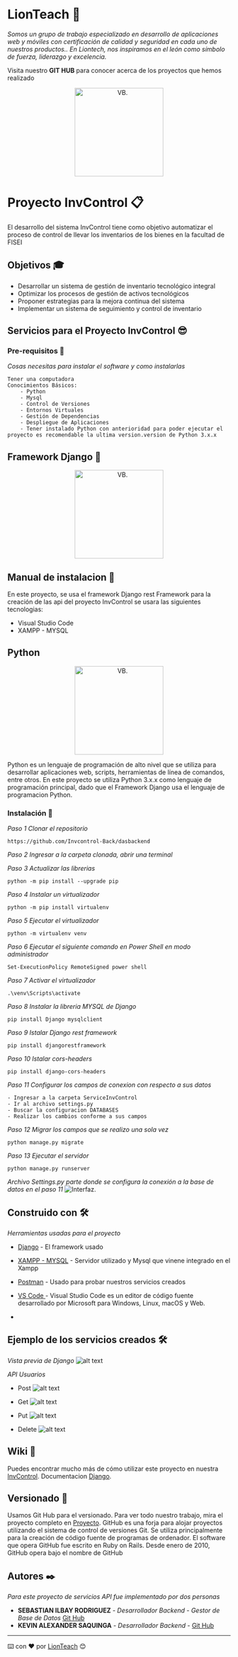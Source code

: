 # LionTeach :tiger:

_Somos un grupo de trabajo especializado en desarrollo de aplicaciones web y móviles con certificación de calidad y seguridad en cada uno de nuestros productos.._
_En Liontech, nos inspiramos en el león como símbolo de fuerza, liderazgo y excelencia._

Visita nuestro **GIT HUB** para conocer acerca de los proyectos que hemos realizado
<center>
<img src="https://github.com/Kevin-Saquinga/ImagenesGit/blob/main/LionTech.jpg?raw=true" alt="VB." width="200">
</center>


#  Proyecto InvControl :clipboard:

El desarrollo del sistema InvControl tiene como objetivo automatizar el proceso de control de llevar los inventarios de los bienes en la facultad de FISEI

## Objetivos :mortar_board:
- Desarrollar un sistema de gestión de inventario tecnológico integral
- Optimizar los procesos de gestión de activos tecnológicos
- Proponer estrategias para la mejora continua del sistema
- Implementar un sistema de seguimiento y control de inventario

## Servicios para el Proyecto InvControl :sunglasses:
### Pre-requisitos :bookmark_tabs:

_Cosas necesitas para instalar el software y como instalarlas_

``` 
Tener una computadora 
Conocimientos Básicos:
    - Python
    - Mysql
    - Control de Versiones
    - Entornos Virtuales
    - Gestión de Dependencias
    - Despliegue de Aplicaciones 
    - Tener instalado Python con anterioridad para poder ejecutar el proyecto es recomendable la ultima version.version de Python 3.x.x
```

## Framework Django :green_book:
<center>
<img src="https://cdn.icon-icons.com/icons2/2107/PNG/512/file_type_django_icon_130645.png" alt="VB." width="200">
</center>

## Manual de instalacion :page_with_curl:
En este proyecto, se usa el framework Django rest Framework para la creación de las api del proyecto InvControl se usara las siguientes tecnologias:

- Visual Studio Code
- XAMPP - MYSQL

## Python

<center>
<img src="https://cdn.icon-icons.com/icons2/112/PNG/512/python_18894.png" alt="VB." width="200">
</center>

Python es un lenguaje de programación de alto nivel que se utiliza para desarrollar aplicaciones web, scripts, herramientas de línea de comandos, entre otros. En este proyecto se utiliza Python 3.x.x como lenguaje de programación principal, dado que el Framework Django usa el lenguaje de programacion Python.

### Instalación 🔧


_Paso 1 Clonar el repositorio_


`https://github.com/Invcontrol-Back/dasbackend`

_Paso 2 Ingresar a la carpeta clonada, abrir una terminal_


_Paso 3 Actualizar las librerias_

`python -m pip install --upgrade pip`

_Paso 4 Instalar un virtualizador_

`python -m pip install virtualenv`

_Paso 5 Ejecutar el virtualizador_

`python -m virtualenv venv`

_Paso 6 Ejecutar el siguiente comando en Power Shell en modo administrador_

`Set-ExecutionPolicy RemoteSigned power shell`

_Paso 7 Activar el virtualizador_

`.\venv\Scripts\activate`

_Paso 8 Instalar la libreria MYSQL de Django_

`pip install Django mysqlclient`

_Paso 9 Istalar Django rest framework_

`pip install djangorestframework`

_Paso 10 Istalar cors-headers_

`pip install django-cors-headers`

_Paso 11 Configurar los campos de conexion con respecto a sus datos_

```
- Ingresar a la carpeta ServiceInvControl
- Ir al archivo settings.py
- Buscar la configuracion DATABASES
- Realizar los cambios conforme a sus campos
```
_Paso 12 Migrar los campos que se realizo una sola vez_

`python manage.py migrate`

_Paso 13 Ejecutar el servidor_

`python manage.py runserver `


_Archivo Settings.py parte donde se configura la conexión a la base de datos en el paso 11_
![Interfaz.](https://github.com/Kevin-Saquinga/ImagenesGit/blob/main/batabase.png?raw=true
)


## Construido con 🛠️

_Herramientas usadas para el proyecto_

* [Django](https://www.djangoproject.com/) - El framework  usado
* [XAMPP - MYSQL](https://www.apachefriends.org/es/index.html) - Servidor utilizado y Mysql que vinene integrado en el Xampp
* [Postman](https://www.postman.com/) - Usado para probar nuestros servicios creados

* [VS Code ](https://code.visualstudio.com/) - Visual Studio Code es un editor de código fuente desarrollado por Microsoft para Windows, Linux, macOS y Web.
* 
## Ejemplo de los servicios creados 🛠️
_Vista previa de Django_
![alt text](https://github.com/Kevin-Saquinga/ImagenesGit/blob/main/Captura%20de%20pantalla%202024-06-22%20002558.png?raw=true)

_API Usuarios_

* Post
![alt text](https://github.com/Kevin-Saquinga/ImagenesGit/blob/main/post.png?raw=true)

* Get
![alt text](https://github.com/Kevin-Saquinga/ImagenesGit/blob/main/get.png?raw=true)

* Put
![alt text](https://github.com/Kevin-Saquinga/ImagenesGit/blob/main/PUT.png?raw=true)
* Delete
![alt text](https://github.com/Kevin-Saquinga/ImagenesGit/blob/main/delete.png?raw=true)
## Wiki 📖

Puedes encontrar mucho más de cómo utilizar este proyecto en nuestra [InvControl](https://github.com/Invcontrol-Back).
Documentacion  [Django](https://docs.djangoproject.com/en/5.0/).


## Versionado 📌

Usamos Git Hub para el versionado. Para ver todo nuestro trabajo, mira el proyecto completo en  [Proyecto](https://github.com/Invcontrol-Back).
GitHub es una forja para alojar proyectos utilizando el sistema de control de versiones Git. Se utiliza principalmente para la creación de código fuente de programas de ordenador. El software que opera GitHub fue escrito en Ruby on Rails. Desde enero de 2010, GitHub opera bajo el nombre de GitHub
 

## Autores ✒️

_Para este proyecto de servicios API fue implementado por dos personas_

* **SEBASTIAN ILBAY RODRIGUEZ** - *Desarrollador Backend - Gestor de Base de Datos* 
[Git Hub](https://github.com/ATLASSdeveloper)
* **KEVIN ALEXANDER SAQUINGA** - *Desarrollador Backend* - 
[Git Hub](https://github.com/KEVIN-XTREM-2023)





---
⌨️ con ❤️ por [LionTeach](https://view.genially.com/660b3858339334001371b7e5/presentation-presentacion-briefing) 😊
